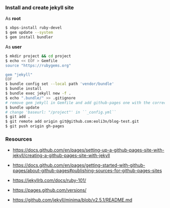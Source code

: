 ### Install and create jekyll site

As **root**
```bash
$ xbps-install ruby-devel
$ gem update --system
$ gem install bundler
```

As **user**
```bash
$ mkdir project && cd project
$ echo << EOF > Gemfile
source "https://rubygems.org"

gem "jekyll"
EOF
$ bundle config set --local path 'vendor/bundle'
$ bundle install
$ bundle exec jekyll new -f .
$ echo ".bundle/" >> .gitignore
# remove gem jekyll in Gemfile and add github-pages one with the correct version
$ bundle update
# change 'baseurl: "/project"' in ``_config.yml``
$ git add .
$ git remote add origin git@github.com:eoli3n/blog-test.git
$ git push origin gh-pages
```

### Resources

- https://docs.github.com/en/pages/setting-up-a-github-pages-site-with-jekyll/creating-a-github-pages-site-with-jekyll
- https://docs.github.com/en/pages/getting-started-with-github-pages/about-github-pages#publishing-sources-for-github-pages-sites

- https://jekyllrb.com/docs/ruby-101/
- https://pages.github.com/versions/

- https://github.com/jekyll/minima/blob/v2.5.1/README.md
